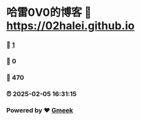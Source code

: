 # 哈雷0V0的博客 :link: https://02halei.github.io 
### :page_facing_up: [1](https://02halei.github.io/tag.html) 
### :speech_balloon: 0 
### :hibiscus: 470 
### :alarm_clock: 2025-02-05 16:31:15 
### Powered by :heart: [Gmeek](https://github.com/Meekdai/Gmeek)
